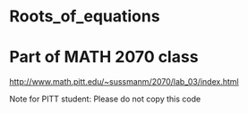 # Roots_of_equations
# Part of MATH 2070 class 
http://www.math.pitt.edu/~sussmanm/2070/lab_03/index.html

Note for PITT student: Please do not copy this code 
